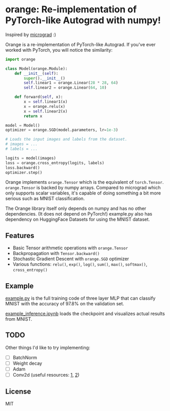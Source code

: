 # orange: Re-implementation of PyTorch-like Autograd with numpy!

Inspired by [micrograd](https://github.com/karpathy/micrograd) :)

Orange is a re-implementation of PyTorch-like Autograd. If you've ever worked with PyTorch, you will notice the similarity:

```py
import orange

class Model(orange.Module):
    def __init__(self):
        super().__init__()
        self.linear1 = orange.Linear(28 * 28, 64)
        self.linear2 = orange.Linear(64, 10)

    def forward(self, x):
        x = self.linear1(x)
        x = orange.relu(x)
        x = self.linear2(x)
        return x

model = Model()
optimizer = orange.SGD(model.parameters, lr=1e-3)

# Loads the input images and labels from the dataset.
# images = ...
# labels = ...

logits = model(images)
loss = orange.cross_entropy(logits, labels)
loss.backward()
optimizer.step()
```

Orange implements `orange.Tensor` which is the equivalent of `torch.Tensor`. `orange.Tensor` is backed by numpy arrays. Compared to micrograd which only supports scalar variables, it's capable of doing something a bit more serious such as MNIST classification.

The Orange library itself only depends on numpy and has no other dependencies. (It does not depend on PyTorch!) example.py also has dependency on HuggingFace Datasets for using the MNIST dataset.

## Features

* Basic Tensor arithmetic operations with `orange.Tensor`
* Backpropagation with `Tensor.backward()`
* Stochastic Gradient Descent with `orange.SGD` optimizer
* Various functions: `relu()`, `exp()`, `log()`, `sum()`, `max()`, `softmax()`, `cross_entropy()`

## Example

[example.py](example.py) is the full training code of three layer MLP that can classify MNIST with the accuracy of 97.8% on the validation set.

[example_inference.ipynb](example_inference.ipynb) loads the checkpoint and visualizes actual results from MNIST.

## TODO

Other things I'd like to try implementing:

- [ ] BatchNorm
- [ ] Weight decay
- [ ] Adam
- [ ] Conv2d (useful resources: [1](https://github.com/Yangqing/caffe/wiki/Convolution-in-Caffe:-a-memo), [2](https://medium.com/impactai/cnns-from-different-viewpoints-fab7f52d159c))

## License

MIT